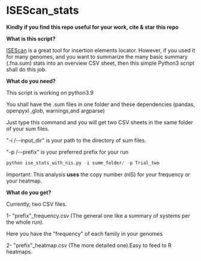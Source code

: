 # ISEScan_stats
**Kindly if you find this repo useful for your work, cite & star this repo**

**What is this script?**

[ISEScan](https://github.com/xiezhq/ISEScan#isescan--) is a great tool for insertion elements locator. However, if you used it for many genomes, and you want to summarize the many basic summary (.fna.sum) stats into an overview CSV sheet, then this simple Python3 script shall do this job.


**What do you need?**

This script is working on python3.9

You shall have the .sum files in one folder and these dependencies (pandas, openpyxl ,glob, warnings,and argparse)

Just type this command and you will get two CSV sheets in the same folder of your sum files.

"-i /--input_dir"  is your path to the directory of sum files.

"-p /--prefix"  is your preferred prefix for your run


```python
python ise_stats_with_nis.py -i summ_folder/ -p Trial_two
```
Important: This analysis **uses** the copy number (nIS) for your frequency or your heatmap. 


**What do you get?**


Currently, two CSV files.

1- "prefix"_frequency.csv (The general one like a summary of systems per the whole run).

Here you have the "frequency" of each family in your genomes


2- "prefix"_heatmap.csv  (The more detailed one).Easy to feed to R heatmaps.
